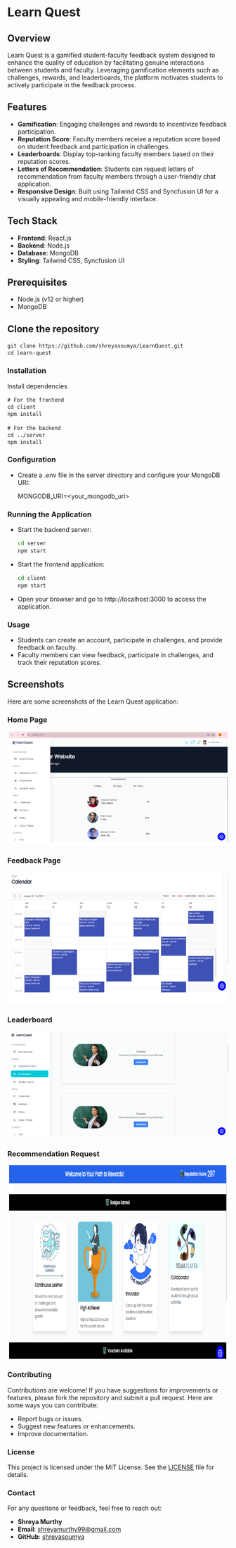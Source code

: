 # Learn Quest

## Overview
Learn Quest is a gamified student-faculty feedback system designed to enhance the quality of education by facilitating genuine interactions between students and faculty. Leveraging gamification elements such as challenges, rewards, and leaderboards, the platform motivates students to actively participate in the feedback process.

## Features
- **Gamification**: Engaging challenges and rewards to incentivize feedback participation.
- **Reputation Score**: Faculty members receive a reputation score based on student feedback and participation in challenges.
- **Leaderboards**: Display top-ranking faculty members based on their reputation scores.
- **Letters of Recommendation**: Students can request letters of recommendation from faculty members through a user-friendly chat application.
- **Responsive Design**: Built using Tailwind CSS and Syncfusion UI for a visually appealing and mobile-friendly interface.

## Tech Stack
- **Frontend**: React.js
- **Backend**: Node.js
- **Database**: MongoDB
- **Styling**: Tailwind CSS, Syncfusion UI




## Prerequisites
- Node.js (v12 or higher)
- MongoDB

## Clone the repository

    git clone https://github.com/shreyasoumya/LearnQuest.git
    cd learn-quest

### Installation
Install dependencies

    # For the frontend
    cd client
    npm install

    # For the backend
    cd ../server
    npm install
### Configuration

- Create a .env file in the server directory and configure your MongoDB URI:

    MONGODB_URI=<your_mongodb_uri>
### Running the Application
- Start the backend server:
    ```bash
    cd server
    npm start
- Start the frontend application:
    ```bash
    cd client
    npm start
- Open your browser and go to http://localhost:3000 to access the application.

### Usage
- Students can create an account, participate in challenges, and provide feedback on faculty.
- Faculty members can view feedback, participate in challenges, and track their reputation scores.

## Screenshots

Here are some screenshots of the Learn Quest application:

### Home Page
![Home Page](./assets/homepage.png)

### Feedback Page
![Feedback Page](./assets/feedback.png)

### Leaderboard
![Leaderboard](./assets/leaderboard.png)

### Recommendation Request
![Recommendation Request](./assets/Rewards.png)

### Contributing

Contributions are welcome! If you have suggestions for improvements or features, please fork the repository and submit a pull request. Here are some ways you can contribute:
- Report bugs or issues.
- Suggest new features or enhancements.
- Improve documentation.

### License

This project is licensed under the MIT License. See the [LICENSE](LICENSE) file for details.

### Contact

For any questions or feedback, feel free to reach out:

- **Shreya Murthy**
- **Email**: shreyamurthy99@gmail.com
- **GitHub**: [shreyasoumya](https://github.com/shreyasoumya)






